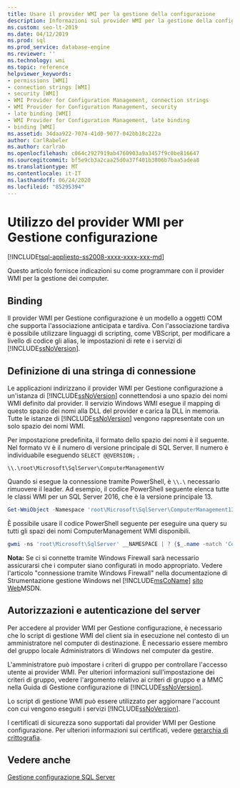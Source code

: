 ```yaml
---
title: Usare il provider WMI per la gestione della configurazione
description: Informazioni sul provider WMI per la gestione della configurazione, tra cui Binding, specifica di una stringa di connessione e autorizzazioni/autenticazione server.
ms.custom: seo-lt-2019
ms.date: 04/12/2019
ms.prod: sql
ms.prod_service: database-engine
ms.reviewer: ''
ms.technology: wmi
ms.topic: reference
helpviewer_keywords:
- permissions [WMI]
- connection strings [WMI]
- security [WMI]
- WMI Provider for Configuration Management, connection strings
- WMI Provider for Configuration Management, security
- late binding [WMI]
- WMI Provider for Configuration Management, late binding
- binding [WMI]
ms.assetid: 34daa922-7074-41d0-9077-042bb18c222a
author: CarlRabeler
ms.author: carlrab
ms.openlocfilehash: c064c2927919ab4760903a9a3457f9c0be816647
ms.sourcegitcommit: bf5e9cb3a2caa25d0a37f401b3806b7baa5adea8
ms.translationtype: MT
ms.contentlocale: it-IT
ms.lasthandoff: 06/24/2020
ms.locfileid: "85295394"
---
```

# <a name="working-with-the-wmi-provider-for-configuration-management"></a>Utilizzo del provider WMI per Gestione configurazione

[!INCLUDE[tsql-appliesto-ss2008-xxxx-xxxx-xxx-md](../../includes/tsql-appliesto-ss2008-xxxx-xxxx-xxx-md.md)]

Questo articolo fornisce indicazioni su come programmare con il provider WMI per la gestione dei computer.

## <a name="binding"></a>Binding  
 Il provider WMI per Gestione configurazione è un modello a oggetti COM che supporta l'associazione anticipata e tardiva. Con l'associazione tardiva è possibile utilizzare linguaggi di scripting, come VBScript, per modificare a livello di codice gli alias, le impostazioni di rete e i servizi di [!INCLUDE[ssNoVersion](../../includes/ssnoversion-md.md)].  
  
## <a name="specifying-a-connection-string"></a>Definizione di una stringa di connessione

Le applicazioni indirizzano il provider WMI per Gestione configurazione a un'istanza di [!INCLUDE[ssNoVersion](../../includes/ssnoversion-md.md)] connettendosi a uno spazio dei nomi WMI definito dal provider. Il servizio Windows WMI esegue il mapping di questo spazio dei nomi alla DLL del provider e carica la DLL in memoria. Tutte le istanze di [!INCLUDE[ssNoVersion](../../includes/ssnoversion-md.md)] vengono rappresentate con un solo spazio dei nomi WMI.

Per impostazione predefinita, il formato dello spazio dei nomi è il seguente. Nel formato `VV` è il numero di versione principale di SQL Server. Il numero è individuabile eseguendo `SELECT @@VERSION;` .

```console
\\.\root\Microsoft\SqlServer\ComputerManagementVV
```

Quando si esegue la connessione tramite PowerShell, è `\\.\` necessario rimuovere il leader. Ad esempio, il codice PowerShell seguente elenca tutte le classi WMI per un SQL Server 2016, che è la versione principale 13.

```powershell
Get-WmiObject -Namespace 'root\Microsoft\SqlServer\ComputerManagement13' -List
```

<!--
Updated this on 2019-04-12, per:
   ~ https://github.com/MicrosoftDocs/sql-docs/issues/1817
   ~ https://github.com/rrg92/sql-docs/commit/3d518bfc0d55f819c762abc3e5c5c9eed85abe94?diff=unified

Thus from here I (GeneMi = MightyPen) removed the following text about 'instance_name':

'root\Microsoft\SqlServer\ComputerManagement13\instance_name'

where `instance_name` defaults to `MSSQLSERVER` in a default installation of [!INCLUDE[ssNoVersion](../../includes/ssnoversion-md.md)].
-->

È possibile usare il codice PowerShell seguente per eseguire una query su tutti gli spazi dei nomi ComputerManagement WMI disponibili.

```powershell
gwmi -ns 'root\Microsoft\SqlServer' __NAMESPACE | ? {$_.name -match 'ComputerManagement' } | select name
```

 **Nota:** Se ci si connette tramite Windows Firewall sarà necessario assicurarsi che i computer siano configurati in modo appropriato. Vedere l'articolo "connessione tramite Windows Firewall" nella documentazione di Strumentazione gestione Windows nel [!INCLUDE[msCoName](../../includes/msconame-md.md)] [sito Web](https://go.microsoft.com/fwlink/?linkid=15426)MSDN.  
  
## <a name="permissions-and-server-authentication"></a>Autorizzazioni e autenticazione del server  
 Per accedere al provider WMI per Gestione configurazione, è necessario che lo script di gestione WMI del client sia in esecuzione nel contesto di un amministratore nel computer di destinazione. È necessario essere membro del gruppo locale Administrators di Windows nel computer da gestire.  
  
 L'amministratore può impostare i criteri di gruppo per controllare l'accesso utente ai provider WMI. Per ulteriori informazioni sull'impostazione dei criteri di gruppo, vedere l'argomento relativo ai criteri di gruppo e a MMC nella Guida di Gestione configurazione di [!INCLUDE[ssNoVersion](../../includes/ssnoversion-md.md)].  
  
 Lo script di gestione WMI può essere utilizzato per aggiornare l'account con cui vengono eseguiti i servizi [!INCLUDE[ssNoVersion](../../includes/ssnoversion-md.md)].  
  
 I certificati di sicurezza sono supportati dal provider WMI per Gestione configurazione. Per ulteriori informazioni sui certificati, vedere [gerarchia di crittografia](../../relational-databases/security/encryption/encryption-hierarchy.md).  
  
## <a name="see-also"></a>Vedere anche  
 [Gestione configurazione SQL Server](../../relational-databases/sql-server-configuration-manager.md)  
  
  
